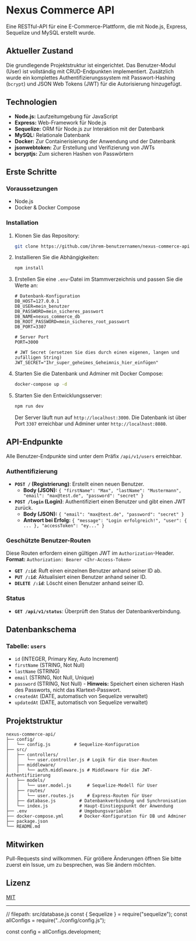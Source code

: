 # Nexus Commerce API

Eine RESTful-API für eine E-Commerce-Plattform, die mit Node.js, Express, Sequelize und MySQL erstellt wurde.

## Aktueller Zustand

Die grundlegende Projektstruktur ist eingerichtet. Das Benutzer-Modul (User) ist vollständig mit CRUD-Endpunkten implementiert. Zusätzlich wurde ein komplettes Authentifizierungssystem mit Passwort-Hashing (`bcrypt`) und JSON Web Tokens (JWT) für die Autorisierung hinzugefügt.

## Technologien

- **Node.js:** Laufzeitumgebung für JavaScript
- **Express:** Web-Framework für Node.js
- **Sequelize:** ORM für Node.js zur Interaktion mit der Datenbank
- **MySQL:** Relationale Datenbank
- **Docker:** Zur Containerisierung der Anwendung und der Datenbank
- **jsonwebtoken:** Zur Erstellung und Verifizierung von JWTs
- **bcryptjs:** Zum sicheren Hashen von Passwörtern

## Erste Schritte

### Voraussetzungen

- Node.js
- Docker & Docker Compose

### Installation

1.  Klonen Sie das Repository:
    ```bash
    git clone https://github.com/ihrem-benutzernamen/nexus-commerce-api.git
    ```
2.  Installieren Sie die Abhängigkeiten:
    ```bash
    npm install
    ```
3.  Erstellen Sie eine `.env`-Datei im Stammverzeichnis und passen Sie die Werte an:

    ```
    # Datenbank-Konfiguration
    DB_HOST=127.0.0.1
    DB_USER=mein_benutzer
    DB_PASSWORD=mein_sicheres_passwort
    DB_NAME=nexus_commerce_db
    DB_ROOT_PASSWORD=mein_sicheres_root_passwort
    DB_PORT=3307

    # Server Port
    PORT=3000

    # JWT Secret (ersetzen Sie dies durch einen eigenen, langen und zufälligen String)
    JWT_SECRET="Ihr_super_geheimes_Geheimnis_hier_einfügen"
    ```

4.  Starten Sie die Datenbank und Adminer mit Docker Compose:
    ```bash
    docker-compose up -d
    ```
5.  Starten Sie den Entwicklungsserver:
    ```bash
    npm run dev
    ```
    Der Server läuft nun auf `http://localhost:3000`. Die Datenbank ist über Port `3307` erreichbar und Adminer unter `http://localhost:8080`.

## API-Endpunkte

Alle Benutzer-Endpunkte sind unter dem Präfix `/api/v1/users` erreichbar.

### Authentifizierung

- **`POST /` (Registrierung)**: Erstellt einen neuen Benutzer.
  - **Body (JSON):** `{ "firstName": "Max", "lastName": "Mustermann", "email": "max@test.de", "password": "secret" }`
- **`POST /login` (Login)**: Authentifiziert einen Benutzer und gibt einen JWT zurück.
  - **Body (JSON):** `{ "email": "max@test.de", "password": "secret" }`
  - **Antwort bei Erfolg:** `{ "message": "Login erfolgreich!", "user": { ... }, "accessToken": "ey..." }`

### Geschützte Benutzer-Routen

Diese Routen erfordern einen gültigen JWT im `Authorization`-Header.
**Format:** `Authorization: Bearer <Ihr-Access-Token>`

- **`GET /:id`**: Ruft einen einzelnen Benutzer anhand seiner ID ab.
- **`PUT /:id`**: Aktualisiert einen Benutzer anhand seiner ID.
- **`DELETE /:id`**: Löscht einen Benutzer anhand seiner ID.

### Status

- **`GET /api/v1/status`**: Überprüft den Status der Datenbankverbindung.

## Datenbankschema

### Tabelle: `users`

- `id` (INTEGER, Primary Key, Auto Increment)
- `firstName` (STRING, Not Null)
- `lastName` (STRING)
- `email` (STRING, Not Null, Unique)
- `password` (STRING, Not Null) - **Hinweis:** Speichert einen sicheren Hash des Passworts, nicht das Klartext-Passwort.
- `createdAt` (DATE, automatisch von Sequelize verwaltet)
- `updatedAt` (DATE, automatisch von Sequelize verwaltet)

## Projektstruktur

```
nexus-commerce-api/
├── config/
│   └── config.js         # Sequelize-Konfiguration
├── src/
│   ├── controllers/
│   │   └── user.controller.js # Logik für die User-Routen
│   ├── middleware/
│   │   └── auth.middleware.js # Middleware für die JWT-Authentifizierung
│   ├── models/
│   │   └── user.model.js      # Sequelize-Modell für User
│   ├── routes/
│   │   └── user.routes.js     # Express-Routen für User
│   ├── database.js         # Datenbankverbindung und Synchronisation
│   └── index.js            # Haupt-Einstiegspunkt der Anwendung
├── .env                    # Umgebungsvariablen
├── docker-compose.yml      # Docker-Konfiguration für DB und Adminer
├── package.json
└── README.md
```

## Mitwirken

Pull-Requests sind willkommen. Für größere Änderungen öffnen Sie bitte zuerst ein Issue, um zu besprechen, was Sie ändern möchten.

## Lizenz

[MIT](https://choosealicense.com/licenses/mit/)

---

// filepath: src/database.js
const { Sequelize } = require("sequelize");
const allConfigs = require("../config/config.js");

const config = allConfigs.development;
